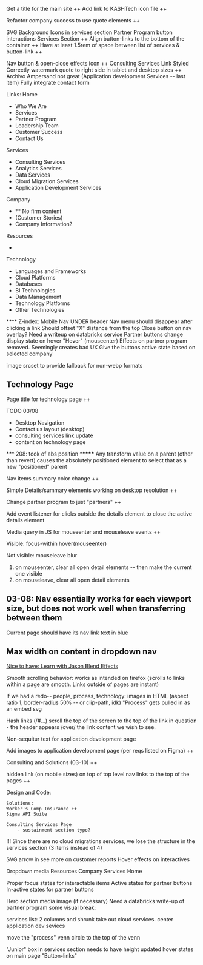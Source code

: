 Get a title for the main site ++
Add link to KASHTech icon file ++

Refactor company success to use quote elements ++

SVG Background Icons in services section
Partner Program button interactions
Services Section ++
Align button-links to the bottom of the container ++
Have at least 1.5rem of space between list of services & button-link ++

Nav button & open-close effects icon ++
Consulting Services Link Styled Correctly
watermark quote to right side in tablet and desktop sizes ++
Archivo Ampersand not great (Application development Services -- last item)
Fully integrate contact form

Links:
Home

- Who We Are
- Services
- Partner Program
- Leadership Team
- Customer Success
- Contact Us

Services

- Consulting Services
- Analytics Services
- Data Services
- Cloud Migration Services
- Application Development Services

Company

- \*\* No firm content
- (Customer Stories)
- Company Information?

Resources

-

Technology

- Languages and Frameworks
- Cloud Platforms
- Databases
- BI Technologies
- Data Management
- Technology Platforms
- Other Technologies

\*\*\*\* Z-index:
Mobile Nav UNDER header
Nav menu should disappear after clicking a link
Should offset "X" distance from the top
Close button on nav overlay?
Need a writeup on databricks service
Partner buttons change display state on hover
"Hover" (mouseenter) Effects on partner program removed. Seemingly creates bad UX
Give the buttons active state based on selected company

image srcset to provide fallback for non-webp formats

## Technology Page

Page title for technology page ++

TODO 03/08

- Desktop Navigation
- Contact us layout (desktop)
- consulting services link update
- content on technology page

\*\*\* 208: took of abs position \***\*\*\*\*** Any transform value on a parent (other than revert) causes the absolutely positioned element to select that as a new "positioned" parent

Nav items summary color change ++

Simple Details/summary elements working on desktop resolution ++

Change partner program to just "partners" ++

Add event listener for clicks outside the details element to close the active details element

Media query in JS for mouseenter and mouseleave events ++

Visible:
focus-within
hover(mouseenter)

Not visible:
mouseleave
blur

1. on mouseenter, clear all open detail elements -- then make the current one visible
1. on mouseleave, clear all open detail elements

## 03-08: Nav essentially works for each viewport size, but does not work well when transferring between them

Current page should have its nav link text in blue

## Max width on content in dropdown nav

[Nice to have: Learn with Jason Blend Effects](https://codepen.io/jlengstorf/pen/BambbKa)

Smooth scrolling behavior: works as intended on firefox (scrolls to links within a page are smooth. Links outside of pages are instant)

If we had a redo--
people, process, technology: images in HTML (aspect ratio 1, border-radius 50% -- or clip-path, idk)
"Process" gets pulled in as an embed svg

Hash links (/#...) scroll the top of the screen to the top of the link in question - the header appears /over/ the link content we wish to see.

Non-sequitur text for application development page

Add images to application development page (per reqs listed on Figma) ++

Consulting and Solutions (03-10) ++

hidden link (on mobile sizes) on top of top level nav links to the top of the pages ++

Design and Code:

    Solutions:
    Worker's Comp Insurance ++
    Sigma API Suite

    Consulting Services Page
        - sustainment section typo?

!!! Since there are no cloud migrations services, we lose the structure in the services section (3 items instead of 4)

SVG arrow in see more on customer reports
Hover effects on interactives

Dropdown media
Resources
Company
Services
Home

Proper focus states for interactable items
Active states for partner buttons
In-active states for partner buttons

Hero section media image (if necessary)
Need a databricks write-up of partner program
some visual break:

services list: 2 columns and shrunk
take out cloud services. center application dev seviecs

move the "process" venn circle to the top of the venn

"Junior" box in services section needs to have height updated
hover states on main page "Button-links"
